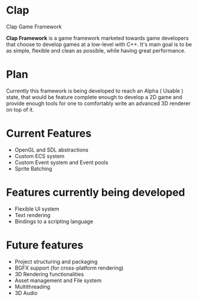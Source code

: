 # Clap
Clap Game Framework

**Clap Framework** is a game framework marketed towards game developers that choose to develop games at a low-level with C++. It's main goal is to be as simple, flexible and clean as possible, while having great performance.

# Plan

Currently this framework is being developed to reach an Alpha ( Usable ) state, that would be feature complete enough to develop a 2D game and provide enough tools for one to comfortably write an advanced 3D renderer on top of it.

# Current Features
* OpenGL and SDL abstractions
* Custom ECS system
* Custom Event system and Event pools
* Sprite Batching

# Features currently being developed
* Flexible UI system
* Text rendering
* Bindings to a scripting language

# Future features
* Project structuring and packaging
* BGFX support (for cross-platform rendering)
* 3D Rendering functionalities
* Asset management and File system
* Multithreading
* 3D Audio
